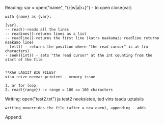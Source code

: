 Reading:
    var = open("name", "{r|w|a|r+}") - to open
    close(var)

    with {name} as {var}:

    {var}.
    -- read()-reads all the lines
    -- readines()-returns lines as a list
    -- readline()-returns the first line (katrs naakamais readline returno naakamo line)
    - tell() - returns the position where "the read cursor" is at (in characters)
    - seek({int}) - sets "the read cursor" at the int counting from the start of the file


    **KAA LASIIT BIG FILES?
    visu reize neevar printeet - memory issue

    1. ar for loop
    2. read({range}) -> range = 100 == 100 characters


Writing:
    open("test2.txt")
        ja test2 neeksistee, tad vins taadu uztaisiis

    writing ovverrides the file (after a new open), appending - adds

Append:
    